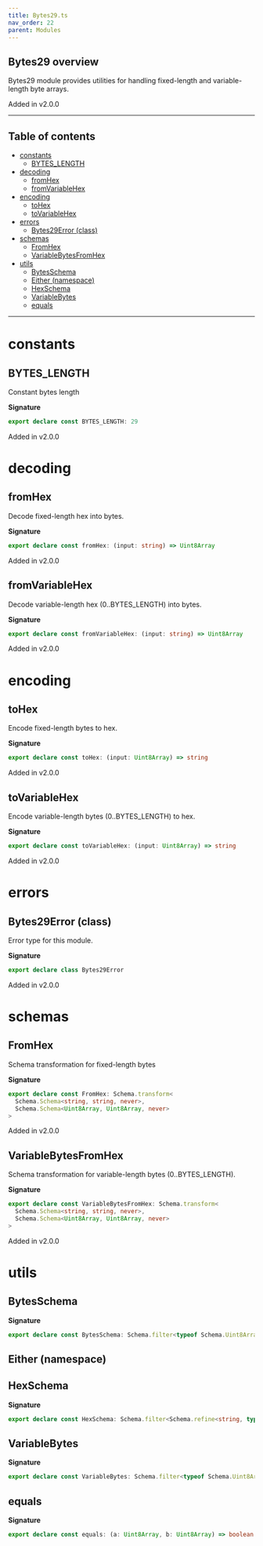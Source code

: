 ```yaml
---
title: Bytes29.ts
nav_order: 22
parent: Modules
---
```


## Bytes29 overview

Bytes29 module provides utilities for handling fixed-length and variable-length byte arrays.

Added in v2.0.0

---

<h2 class="text-delta">Table of contents</h2>

- [constants](#constants)
  - [BYTES_LENGTH](#bytes_length)
- [decoding](#decoding)
  - [fromHex](#fromhex)
  - [fromVariableHex](#fromvariablehex)
- [encoding](#encoding)
  - [toHex](#tohex)
  - [toVariableHex](#tovariablehex)
- [errors](#errors)
  - [Bytes29Error (class)](#bytes29error-class)
- [schemas](#schemas)
  - [FromHex](#fromhex-1)
  - [VariableBytesFromHex](#variablebytesfromhex)
- [utils](#utils)
  - [BytesSchema](#bytesschema)
  - [Either (namespace)](#either-namespace)
  - [HexSchema](#hexschema)
  - [VariableBytes](#variablebytes)
  - [equals](#equals)

---

# constants

## BYTES_LENGTH

Constant bytes length

**Signature**

```ts
export declare const BYTES_LENGTH: 29
```

Added in v2.0.0

# decoding

## fromHex

Decode fixed-length hex into bytes.

**Signature**

```ts
export declare const fromHex: (input: string) => Uint8Array
```

Added in v2.0.0

## fromVariableHex

Decode variable-length hex (0..BYTES_LENGTH) into bytes.

**Signature**

```ts
export declare const fromVariableHex: (input: string) => Uint8Array
```

Added in v2.0.0

# encoding

## toHex

Encode fixed-length bytes to hex.

**Signature**

```ts
export declare const toHex: (input: Uint8Array) => string
```

Added in v2.0.0

## toVariableHex

Encode variable-length bytes (0..BYTES_LENGTH) to hex.

**Signature**

```ts
export declare const toVariableHex: (input: Uint8Array) => string
```

Added in v2.0.0

# errors

## Bytes29Error (class)

Error type for this module.

**Signature**

```ts
export declare class Bytes29Error
```

Added in v2.0.0

# schemas

## FromHex

Schema transformation for fixed-length bytes

**Signature**

```ts
export declare const FromHex: Schema.transform<
  Schema.Schema<string, string, never>,
  Schema.Schema<Uint8Array, Uint8Array, never>
>
```

Added in v2.0.0

## VariableBytesFromHex

Schema transformation for variable-length bytes (0..BYTES_LENGTH).

**Signature**

```ts
export declare const VariableBytesFromHex: Schema.transform<
  Schema.Schema<string, string, never>,
  Schema.Schema<Uint8Array, Uint8Array, never>
>
```

Added in v2.0.0

# utils

## BytesSchema

**Signature**

```ts
export declare const BytesSchema: Schema.filter<typeof Schema.Uint8ArrayFromSelf>
```

## Either (namespace)

## HexSchema

**Signature**

```ts
export declare const HexSchema: Schema.filter<Schema.refine<string, typeof Schema.String>>
```

## VariableBytes

**Signature**

```ts
export declare const VariableBytes: Schema.filter<typeof Schema.Uint8ArrayFromSelf>
```

## equals

**Signature**

```ts
export declare const equals: (a: Uint8Array, b: Uint8Array) => boolean
```

